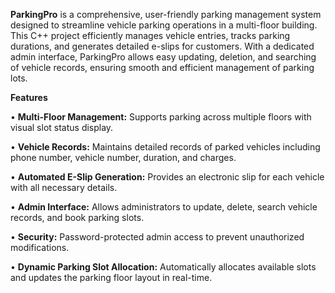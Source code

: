 **ParkingPro** is a comprehensive, user-friendly parking management system designed to streamline vehicle parking operations in a multi-floor building. This C++ project efficiently manages vehicle entries, tracks parking durations, and generates detailed e-slips for customers. With a dedicated admin interface, ParkingPro allows easy updating, deletion, and searching of vehicle records, ensuring smooth and efficient management of parking lots.

**Features**

• **Multi-Floor Management:** Supports parking across multiple floors with visual slot status display.


• **Vehicle Records:** Maintains detailed records of parked vehicles including phone number, vehicle number, duration, and charges.


• **Automated E-Slip Generation:** Provides an electronic slip for each vehicle with all necessary details.


• **Admin Interface:** Allows administrators to update, delete, search vehicle records, and book parking slots.


• **Security:** Password-protected admin access to prevent unauthorized modifications.


• **Dynamic Parking Slot Allocation:** Automatically allocates available slots and updates the parking floor layout in real-time.

